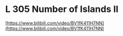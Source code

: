 # L 305 Number of Islands II
 
[https://www.bilibili.com/video/BV1fK411H7NN](https://www.bilibili.com/video/BV1fK411H7NN)